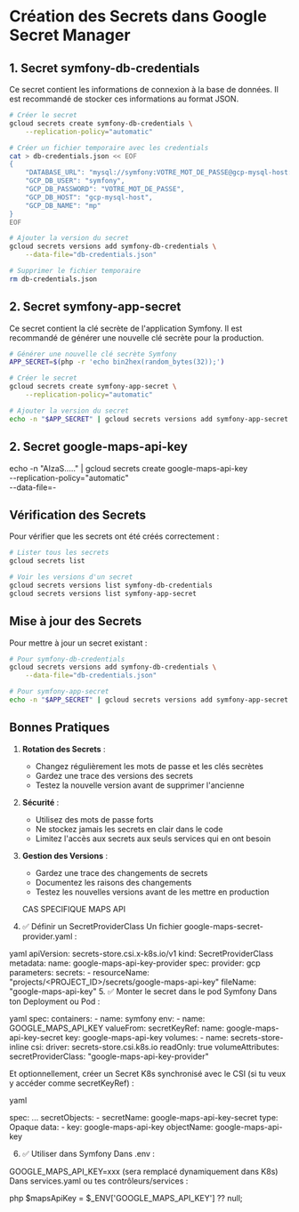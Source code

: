 # Création des Secrets dans Google Secret Manager

## 1. Secret symfony-db-credentials

Ce secret contient les informations de connexion à la base de données. Il est recommandé de stocker ces informations au format JSON.

```bash
# Créer le secret
gcloud secrets create symfony-db-credentials \
    --replication-policy="automatic"

# Créer un fichier temporaire avec les credentials
cat > db-credentials.json << EOF
{
    "DATABASE_URL": "mysql://symfony:VOTRE_MOT_DE_PASSE@gcp-mysql-host:3306/mp?serverVersion=8.0",
    "GCP_DB_USER": "symfony",
    "GCP_DB_PASSWORD": "VOTRE_MOT_DE_PASSE",
    "GCP_DB_HOST": "gcp-mysql-host",
    "GCP_DB_NAME": "mp"
}
EOF

# Ajouter la version du secret
gcloud secrets versions add symfony-db-credentials \
    --data-file="db-credentials.json"

# Supprimer le fichier temporaire
rm db-credentials.json
```

## 2. Secret symfony-app-secret

Ce secret contient la clé secrète de l'application Symfony. Il est recommandé de générer une nouvelle clé secrète pour la production.

```bash
# Générer une nouvelle clé secrète Symfony
APP_SECRET=$(php -r 'echo bin2hex(random_bytes(32));')

# Créer le secret
gcloud secrets create symfony-app-secret \
    --replication-policy="automatic"

# Ajouter la version du secret
echo -n "$APP_SECRET" | gcloud secrets versions add symfony-app-secret --data-file=-
```

## 2. Secret google-maps-api-key

echo -n "AIzaS....." | gcloud secrets create google-maps-api-key \
  --replication-policy="automatic" \
  --data-file=-


## Vérification des Secrets

Pour vérifier que les secrets ont été créés correctement :

```bash
# Lister tous les secrets
gcloud secrets list

# Voir les versions d'un secret
gcloud secrets versions list symfony-db-credentials
gcloud secrets versions list symfony-app-secret
```

## Mise à jour des Secrets

Pour mettre à jour un secret existant :

```bash
# Pour symfony-db-credentials
gcloud secrets versions add symfony-db-credentials \
    --data-file="db-credentials.json"

# Pour symfony-app-secret
echo -n "$APP_SECRET" | gcloud secrets versions add symfony-app-secret --data-file=-
```

## Bonnes Pratiques

1. **Rotation des Secrets** :
   - Changez régulièrement les mots de passe et les clés secrètes
   - Gardez une trace des versions des secrets
   - Testez la nouvelle version avant de supprimer l'ancienne

2. **Sécurité** :
   - Utilisez des mots de passe forts
   - Ne stockez jamais les secrets en clair dans le code
   - Limitez l'accès aux secrets aux seuls services qui en ont besoin

3. **Gestion des Versions** :
   - Gardez une trace des changements de secrets
   - Documentez les raisons des changements
   - Testez les nouvelles versions avant de les mettre en production 




   CAS SPECIFIQUE MAPS API


4. ✅ Définir un SecretProviderClass
Un fichier google-maps-secret-provider.yaml :

yaml
apiVersion: secrets-store.csi.x-k8s.io/v1
kind: SecretProviderClass
metadata:
  name: google-maps-api-key-provider
spec:
  provider: gcp
  parameters:
    secrets:
      - resourceName: "projects/<PROJECT_ID>/secrets/google-maps-api-key"
        fileName: "google-maps-api-key"
5. ✅ Monter le secret dans le pod Symfony
Dans ton Deployment ou Pod :

yaml
spec:
  containers:
    - name: symfony
      env:
        - name: GOOGLE_MAPS_API_KEY
          valueFrom:
            secretKeyRef:
              name: google-maps-api-key-secret
              key: google-maps-api-key
  volumes:
    - name: secrets-store-inline
      csi:
        driver: secrets-store.csi.k8s.io
        readOnly: true
        volumeAttributes:
          secretProviderClass: "google-maps-api-key-provider"


Et optionnellement, créer un Secret K8s synchronisé avec le CSI (si tu veux y accéder comme secretKeyRef) :

yaml

spec:
  ...
  secretObjects:
    - secretName: google-maps-api-key-secret
      type: Opaque
      data:
        - key: google-maps-api-key
          objectName: google-maps-api-key

6. ✅ Utiliser dans Symfony
Dans .env :

GOOGLE_MAPS_API_KEY=xxx (sera remplacé dynamiquement dans K8s)
Dans services.yaml ou tes contrôleurs/services :

php
$mapsApiKey = $_ENV['GOOGLE_MAPS_API_KEY'] ?? null;